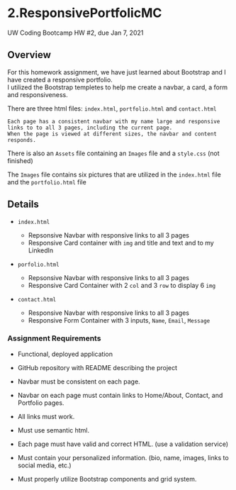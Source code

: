 # 2.ResponsivePortfolicMC
UW Coding Bootcamp HW #2, due Jan 7, 2021


## Overview

For this homework assignment, we have just learned about Bootstrap and I have created a responsive portfolio.  
I utilized the Bootstrap templetes to help me create a navbar, a card, a form and responsiveness. 

There are three html files: `index.html`, `portfolio.html` and `contact.html`

    Each page has a consistent navbar with my name large and responsive links to to all 3 pages, including the current page. 
    When the page is viewed at different sizes, the navbar and content responds.

There is also an `Assets`  file containing an `Images` file and a `style.css` (not finished)

The `Images` file contains six pictures that are utilized in the `index.html` file and the `portfolio.html` file



## Details


* `index.html`
    - Repsonsive Navbar with responsive links to all 3 pages
    - Responsive Card container with `img` and title and text and <a> to my LinkedIn



* `porfolio.html`
    - Repsonsive Navbar with responsive links to all 3 pages
    - Responsive Card Container with 2 `col` and 3 `row` to display 6 `img`


* `contact.html`
    - Responsive Navbar with responsive links to all 3 pages
    - Responsive Form Container with 3 inputs, `Name`, `Email`, `Message`










### Assignment Requirements

* Functional, deployed application

* GitHub repository with README describing the project

* Navbar must be consistent on each page.

* Navbar on each page must contain links to Home/About, Contact, and Portfolio pages.

* All links must work.

* Must use semantic html.

* Each page must have valid and correct HTML. (use a validation service)

* Must contain your personalized information. (bio, name, images, links to social media, etc.)

* Must properly utilize Bootstrap components and grid system.
